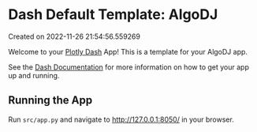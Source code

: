 # Dash Default Template: AlgoDJ

Created on 2022-11-26 21:54:56.559269

Welcome to your [Plotly Dash](https://plotly.com/dash/) App! This is a template for your AlgoDJ app.

See the [Dash Documentation](https://dash.plotly.com/introduction) for more information on how to get your app up and running.

## Running the App

Run `src/app.py` and navigate to http://127.0.0.1:8050/ in your browser.